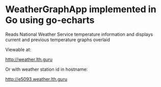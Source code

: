 
# WeatherGraphApp implemented in Go using go-echarts
Reads National Weather Service temperature information and displays current and previous temperature graphs overlaid

Viewable at:

http://weather.lth.guru

Or with weather station id in hostname:

http://e5093.weather.lth.guru
